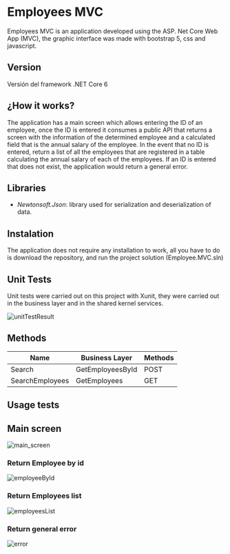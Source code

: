 
# Employees MVC 
Employees MVC is an application developed using the ASP. Net Core Web App (MVC), the graphic interface was made with bootstrap 5, css and javascript.

## Version
 Versión del framework .NET Core 6 



## ¿How it works?
The application has a main screen which allows entering the ID of an employee, once the ID is entered it consumes a public API that returns a screen with the information of the determined employee and a calculated field that is the annual salary of the employee. In the event that no ID is entered, return a list of all the employees that are registered in a table calculating the annual salary of each of the employees. If an ID is entered that does not exist, the application would return a general error.



## Libraries

- *Newtonsoft.Json*: library used for serialization and deserialization of data.



## Instalation
The application does not require any installation to work, all you have to do is download the repository, and run the project solution (Employee.MVC.sln)



## Unit Tests 

Unit tests were carried out on this project with Xunit, they were carried out in the business layer and in the shared kernel services.

![unitTestResult](https://user-images.githubusercontent.com/48841736/204197266-9ba4d9a4-be0f-4f9e-9457-ff2a3f7075ff.png)



## Methods

| Name| Business Layer | Methods |
| ------ | ------ | ------ |
| Search|GetEmployeesById | POST|
| SearchEmployees |GetEmployees|GET|



## Usage tests
## Main screen

![main_screen](https://user-images.githubusercontent.com/48841736/204196840-391c105d-ae01-4614-bedf-c127596fa7a3.png)

### Return Employee by id

![employeeById](https://user-images.githubusercontent.com/48841736/204196928-e66a617d-148a-493d-8270-c74665f2b395.png)

### Return Employees list

![employeesList](https://user-images.githubusercontent.com/48841736/204196955-3eb6b3d3-f614-4186-bb7f-0daaaed86243.png)

### Return general error

![error](https://user-images.githubusercontent.com/48841736/204196983-907410ad-818e-4a1f-a602-df78652d6717.png)

